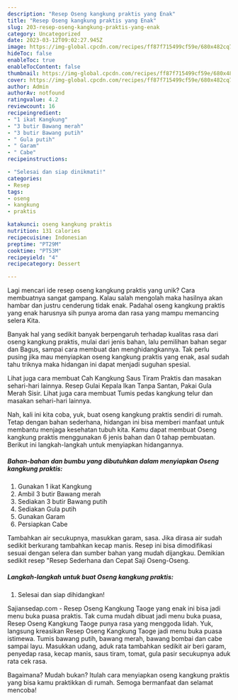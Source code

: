 ```yaml
---
description: "Resep Oseng kangkung praktis yang Enak"
title: "Resep Oseng kangkung praktis yang Enak"
slug: 203-resep-oseng-kangkung-praktis-yang-enak
category: Uncategorized
date: 2023-03-12T09:02:27.945Z
image: https://img-global.cpcdn.com/recipes/ff87f715499cf59e/680x482cq70/oseng-kangkung-praktis-foto-resep-utama.jpg
hideToc: false
enableToc: true
enableTocContent: false
thumbnail: https://img-global.cpcdn.com/recipes/ff87f715499cf59e/680x482cq70/oseng-kangkung-praktis-foto-resep-utama.jpg
cover: https://img-global.cpcdn.com/recipes/ff87f715499cf59e/680x482cq70/oseng-kangkung-praktis-foto-resep-utama.jpg
author: Admin
authorAv: notfound
ratingvalue: 4.2
reviewcount: 16
recipeingredient:
- "1 ikat Kangkung"
- "3 butir Bawang merah"
- "3 butir Bawang putih"
- " Gula putih"
- " Garam"
- " Cabe"
recipeinstructions:

- "Selesai dan siap dinikmati!"
categories:
- Resep
tags:
- oseng
- kangkung
- praktis

katakunci: oseng kangkung praktis 
nutrition: 131 calories
recipecuisine: Indonesian
preptime: "PT29M"
cooktime: "PT53M"
recipeyield: "4"
recipecategory: Dessert

---
```





Lagi mencari ide resep oseng kangkung praktis yang unik? Cara membuatnya sangat gampang. Kalau salah mengolah maka hasilnya akan hambar dan justru cenderung tidak enak. Padahal oseng kangkung praktis yang enak harusnya sih punya aroma dan rasa yang mampu memancing selera Kita.





Banyak hal yang sedikit banyak berpengaruh terhadap kualitas rasa dari oseng kangkung praktis, mulai dari jenis bahan, lalu pemilihan bahan segar dan Bagus, sampai cara membuat dan menghidangkannya. Tak perlu pusing jika mau menyiapkan oseng kangkung praktis yang enak,      asal sudah tahu triknya maka hidangan ini dapat menjadi suguhan spesial.














Lihat juga cara membuat Cah Kangkung Saus Tiram Praktis dan masakan sehari-hari lainnya. Resep Gulai Kepala Ikan Tanpa Santan, Pakai Gula Merah Sisir. Lihat juga cara membuat Tumis pedas kangkung telur dan masakan sehari-hari lainnya.






Nah, kali ini kita coba, yuk, buat oseng kangkung praktis sendiri di rumah. Tetap dengan bahan sederhana, hidangan ini bisa memberi manfaat untuk membantu menjaga kesehatan tubuh kita. Kamu dapat membuat Oseng kangkung praktis menggunakan 6 jenis bahan dan 0 tahap pembuatan. Berikut ini langkah-langkah untuk menyiapkan hidangannya.

<!--inarticleads1-->

##### Bahan-bahan dan bumbu yang dibutuhkan dalam menyiapkan Oseng kangkung praktis:

1. Gunakan 1 ikat Kangkung
1. Ambil 3 butir Bawang merah
1. Sediakan 3 butir Bawang putih
1. Sediakan  Gula putih
1. Gunakan  Garam
1. Persiapkan  Cabe


Tambahkan air secukupnya, masukkan garam, sasa. Jika dirasa air sudah sedikit berkurang tambahkan kecap manis. Resep ini bisa dimodifikasi sesuai dengan selera dan sumber bahan yang mudah dijangkau. Demikian sedikit resep &#34;Resep Sederhana dan Cepat Saji Oseng-Oseng. 

<!--inarticleads2-->

##### Langkah-langkah untuk buat Oseng kangkung praktis:


1. Selesai dan siap dihidangkan!

Sajiansedap.com - Resep Oseng Kangkung Taoge yang enak ini bisa jadi menu buka puasa praktis. Tak cuma mudah dibuat jadi menu buka puasa, Resep Oseng Kangkung Taoge punya rasa yang menggoda lidah. Yuk, langsung kreasikan Resep Oseng Kangkung Taoge jadi menu buka puasa istimewa. Tumis bawang putih, bawang merah, bawang bombai dan cabe sampai layu. Masukkan udang, aduk rata tambahkan sedikit air beri garam, penyedap rasa, kecap manis, saus tiram, tomat, gula pasir secukupnya aduk rata cek rasa. 

Bagaimana? Mudah bukan? Itulah cara menyiapkan oseng kangkung praktis yang bisa kamu praktikkan di rumah. Semoga bermanfaat dan selamat mencoba!
